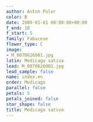 ```yaml
---
author: Anton Poler
color: B
date: 1900-01-01 00:00:00+00:00
f_end: 10
f_start: 5
family: Fabaceae
flower_type: C
image:
- M_0070626001.jpg
latin: Medicago sativa
lead: M_0070626001.jpg
lead_sample: false
name: index.en
order: Medicago
parallel: false
petals: 5
petals_joined: false
star_shape: false
title: Medicago sativa
---
```

